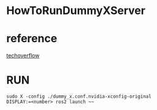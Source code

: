 # HowToRunDummyXServer
# reference
[techoverflow](https://techoverflow.net/2019/02/23/how-to-run-x-server-using-xserver-xorg-video-dummy-driver-on-ubuntu/)

# RUN 
```
sudo X -config ./dummy_x.conf.nvidia-xconfig-original
DISPLAY:=<number> ros2 launch ~~
```
